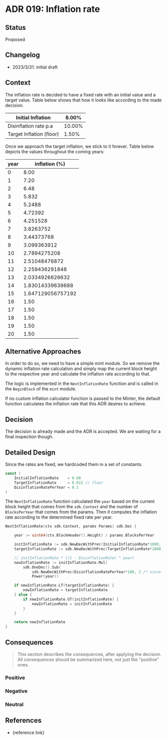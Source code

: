 # ADR 019: Inflation rate

## Status

Proposed

## Changelog

- 2023/3/31: initial draft

## Context

The inflation rate is decided to have a fixed rate with an initial value and a target value.
Table below shows that how it looks like according to the made decision.

| Initial Inflation |     8.00% |
|------------------------|----------------------------|
| Disinflation rate p.a |    10.00% |
| Target Inflation (floor)  |  1.50% |

Once we approach the target inflation, we stick to it forever.
Table below depicts the values throughout the coming years:

| year | inflation (%) |
|------|------|
|0  | 8.00 |
|1  | 7.20 |
|2  | 6.48 |
|3  | 5.832 |
|4  | 5.2488 |
|5  | 4.72392 |
|6  | 4.251528 |
|7  | 3.8263752 |
|8  | 3.44373768 |
|9  | 3.099363912 |
|10 | 2.7894275208 |
|11 | 2.51048476872 |
|12 | 2.259436291848 |
|13 | 2.0334926626632 |
|14 | 1.83014339639688 |
|15 | 1.647129056757192 |
|16 | 1.50 |
|17 | 1.50 |
|18 | 1.50 |
|19 | 1.50 |
|20 | 1.50 |

## Alternative Approaches

In order to do so, we need to have a simple mint module. So we remove the dynamic inflation rate calculation and simply map the current block height to the respective year and calculate the inflation rate according to that.

The logic is implemented in the `NextInflationRate` function and is called in the `BeginBlock` of the `mint` module.

If no custom inflation calculator function is passed to the Minter, the default function calculates the inflation rate that this ADR desires to achieve.

## Decision

The decision is already made and the ADR is accepted. We are waiting for a final inspection though.

## Detailed Design

Since the rates are fixed, we hardcoded them in a set of constants.

```go
const (
	InitialInflationRate    = 0.08
	TargetInflationRate     = 0.015 // floor
	DisinflationRatePerYear = 0.1
)
```

The `NextInflationRate` function calculated the `year` based on the current block height that comes from the `sdk.Context` and the number of `BlocksPerYear` that comes from the params.
Then it computes the inflation rate according to the determined fixed rate per year.

```go
NextInflationRate(ctx sdk.Context, params Params) sdk.Dec {

	year := uint64(ctx.BlockHeader().Height) / params.BlocksPerYear

	initInflationRate := sdk.NewDecWithPrec(InitialInflationRate*1000, 3 /* since we used 1000 */)
	targetInflationRate := sdk.NewDecWithPrec(TargetInflationRate*1000, 3 /* since we used 1000 */)

	// initInflationRate * ((1 - DisinflationRate) ^ year)
	newInflationRate := initInflationRate.Mul(
		sdk.OneDec().Sub(
			sdk.NewDecWithPrec(DisinflationRatePerYear*100, 2 /* since we used 100 */)).
			Power(year))

	if newInflationRate.LT(targetInflationRate) {
		newInflationRate = targetInflationRate
	} else {
		if newInflationRate.GT(initInflationRate) {
			newInflationRate = initInflationRate
		}
	}

	return newInflationRate
}
```

## Consequences

> This section describes the consequences, after applying the decision. All consequences should be summarized here, not just the "positive" ones.

### Positive

### Negative

### Neutral

## References

- {reference link}
